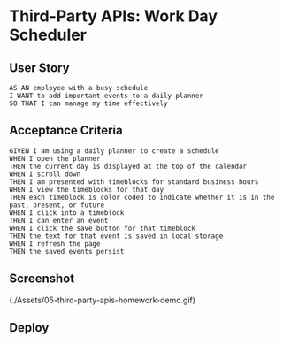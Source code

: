 # Third-Party APIs: Work Day Scheduler

## User Story
````
AS AN employee with a busy schedule
I WANT to add important events to a daily planner
SO THAT I can manage my time effectively
````

## Acceptance Criteria
````
GIVEN I am using a daily planner to create a schedule
WHEN I open the planner
THEN the current day is displayed at the top of the calendar
WHEN I scroll down
THEN I am presented with timeblocks for standard business hours
WHEN I view the timeblocks for that day
THEN each timeblock is color coded to indicate whether it is in the past, present, or future
WHEN I click into a timeblock
THEN I can enter an event
WHEN I click the save button for that timeblock
THEN the text for that event is saved in local storage
WHEN I refresh the page
THEN the saved events persist
````

## Screenshot
(./Assets/05-third-party-apis-homework-demo.gif)

## Deploy
